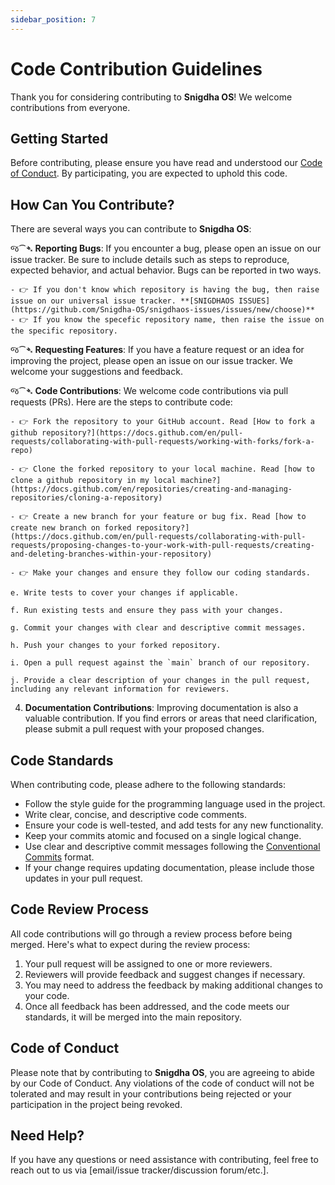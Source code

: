 ```yaml
---
sidebar_position: 7
---
```


# Code Contribution Guidelines

Thank you for considering contributing to **Snigdha OS**! We welcome contributions from everyone.

## Getting Started

Before contributing, please ensure you have read and understood our [Code of Conduct](https://snigdhaos.org/documentation/introduction/code_of_conduct). By participating, you are expected to uphold this code.

## How Can You Contribute?

There are several ways you can contribute to **Snigdha OS**:

જ⁀➴ **Reporting Bugs**: If you encounter a bug, please open an issue on our issue tracker. Be sure to include details such as steps to reproduce, expected behavior, and actual behavior. Bugs can be reported in two ways.
    
    - 👉 If you don't know which repository is having the bug, then raise issue on our universal issue tracker. **[SNIGDHAOS ISSUES](https://github.com/Snigdha-OS/snigdhaos-issues/issues/new/choose)**
    - 👉 If you know the specefic repository name, then raise the issue on the specific repository.
   
જ⁀➴ **Requesting Features**: If you have a feature request or an idea for improving the project, please open an issue on our issue tracker. We welcome your suggestions and feedback.

જ⁀➴ **Code Contributions**: We welcome code contributions via pull requests (PRs). Here are the steps to contribute code:

    - 👉 Fork the repository to your GitHub account. Read [How to fork a github repository?](https://docs.github.com/en/pull-requests/collaborating-with-pull-requests/working-with-forks/fork-a-repo)
    
    - 👉 Clone the forked repository to your local machine. Read [how to clone a github repository in my local machine?](https://docs.github.com/en/repositories/creating-and-managing-repositories/cloning-a-repository)
    
    - 👉 Create a new branch for your feature or bug fix. Read [how to create new branch on forked repository?](https://docs.github.com/en/pull-requests/collaborating-with-pull-requests/proposing-changes-to-your-work-with-pull-requests/creating-and-deleting-branches-within-your-repository)
    
    - 👉 Make your changes and ensure they follow our coding standards.
    
    e. Write tests to cover your changes if applicable.
    
    f. Run existing tests and ensure they pass with your changes.
    
    g. Commit your changes with clear and descriptive commit messages.
    
    h. Push your changes to your forked repository.
    
    i. Open a pull request against the `main` branch of our repository.
    
    j. Provide a clear description of your changes in the pull request, including any relevant information for reviewers.

4. **Documentation Contributions**: Improving documentation is also a valuable contribution. If you find errors or areas that need clarification, please submit a pull request with your proposed changes.

## Code Standards

When contributing code, please adhere to the following standards:

- Follow the style guide for the programming language used in the project.
- Write clear, concise, and descriptive code comments.
- Ensure your code is well-tested, and add tests for any new functionality.
- Keep your commits atomic and focused on a single logical change.
- Use clear and descriptive commit messages following the [Conventional Commits](https://www.conventionalcommits.org/) format.
- If your change requires updating documentation, please include those updates in your pull request.

## Code Review Process

All code contributions will go through a review process before being merged. Here's what to expect during the review process:

1. Your pull request will be assigned to one or more reviewers.
2. Reviewers will provide feedback and suggest changes if necessary.
3. You may need to address the feedback by making additional changes to your code.
4. Once all feedback has been addressed, and the code meets our standards, it will be merged into the main repository.

## Code of Conduct

Please note that by contributing to **Snigdha OS**, you are agreeing to abide by our Code of Conduct. Any violations of the code of conduct will not be tolerated and may result in your contributions being rejected or your participation in the project being revoked.

## Need Help?

If you have any questions or need assistance with contributing, feel free to reach out to us via [email/issue tracker/discussion forum/etc.].
